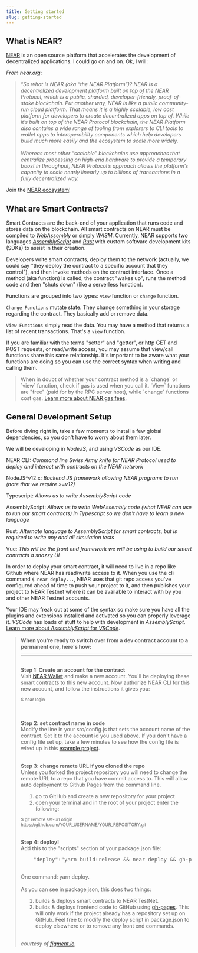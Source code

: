 ```yaml
---
title: Getting started
slug: getting-started
---
```


## What is NEAR?

<a target="_blank" href="https://near.org">NEAR</a> is an open source platform that accelerates the development of decentralized applications. I could go on and on. Ok, I will:

_From near.org_:
<blockquote class="mb-4">
  <span class="left-quote">&ldquo;</span><em>So what is NEAR (aka “the NEAR Platform”)? NEAR is a decentralized development platform built on top of the NEAR Protocol, which is a public, sharded, developer-friendly, proof-of-stake blockchain. Put another way, NEAR is like a public community-run cloud platform.  That means it is a highly scalable, low cost platform for developers to create decentralized apps on top of. While it’s built on top of the NEAR Protocol blockchain, the NEAR Platform also contains a wide range of tooling from explorers to CLI tools to wallet apps to interoperability components which help developers build much more easily and the ecosystem to scale more widely.</em>
  <br/>
  <br/>
  <em>Whereas most other “scalable” blockchains use approaches that centralize processing on high-end hardware to provide a temporary boost in throughput, NEAR Protocol’s approach allows the platform’s capacity to scale nearly linearly up to billions of transactions in a fully decentralized way.</em>
</blockquote>

Join the [NEAR ecosystem](https://airtable.com/shrkb3VSkDRf3BKjv)!

## What are Smart Contracts?

Smart Contracts are the back-end of your application that runs code and stores data on the blockchain. All smart contracts on NEAR must be compiled to <a target="_blank" href="https://webassembly.org">_WebAssembly_</a> or simply _WASM_. Currently, NEAR supports two languages <a target="_blank" href="https://www.assemblyscript.org">_AssemblyScript_</a> and <a target="_blank" href="https://www.rust.org">_Rust_</a> with custom software development kits (SDKs) to assist in their creation.

Developers write smart contracts, deploy them to the network (actually, we could say "they deploy the contract to a specific account that they control"), and then invoke methods on the contract interface.  Once a method (aka function) is called, the contract "wakes up", runs the method code and then "shuts down" (like a serverless function).  

Functions are grouped into two types: `view` function or `change` function.

`Change Functions` mutate state. They change something in your storage regarding the contract. They basically add or remove data.

`View Functions` simply read the data. You may have a method that returns a list of recent transactions. That's a `view` function.

If you are familiar with the terms "setter" and "getter", or http GET and POST requests, or read/write access, you may assume that view/call functions share this same relationship. It's important to be aware what your functions are doing so you can use the correct syntax when writing and calling them.

<blockquote class="tip"><info-icon size="1.5x" class="custom-class tip-icon mr-2 pt-1"></info-icon>When in doubt of whether your contract method is
a `change` or `view` function, check if gas is used when 
you call it. `View` functions are "free" (paid for by the RPC server host), while `change` functions cost gas. <a target="_blank" href="https://docs.near.org/docs/concepts/gas">Learn more about NEAR gas fees</a>.</blockquote> 


## General Development Setup

Before diving right in, take a few moments to install a few global dependencies, so you don't have to worry about them later. 

We will be developing in _NodeJS_, and using _VSCode_ as our IDE.

NEAR CLI: _Command line Swiss Army knife for NEAR Protocol used to deploy and interact with contracts on the NEAR network_

NodeJS^v12.x: _Backend JS framework allowing NEAR programs to run (note that we require >=v12)_

Typescript: _Allows us to write AssemblyScript code_

AssemblyScript: _Allows us to write WebAssembly code (what NEAR can use to run our smart contracts) in Typescript so we don't have to learn a new language_

Rust: _Alternate language to AssemblyScript for smart contracts, but is required to write any and all simulation tests_

Vue: _This will be the front end framework we will be using to build our smart contracts a snazzy UI_

In order to deploy your smart contract, it will need to live in a repo like Github where NEAR has read/write access to it. When you use the cli command `$ near deploy...`, NEAR uses that git repo access you've configured ahead of time to push your project to it, and then publishes your project to NEAR Testnet where it can be available to interact with by you and other NEAR Testnet accounts.

Your IDE may freak out at some of the syntax so make sure you have all the plugins and extensions installed and activated so you can properly leverage it. _VSCode_ has loads of stuff to help with development in _AssemblyScript_. [Learn more about _AssemblyScript_ for _VSCode_](https://marketplace.visualstudio.com/items?itemName=saulecabrera.asls).


<blockquote class="tip" style="margin-top: 1rem;">
  <info-icon size="1.5x" class="custom-class mr-2 tip-icon pt-1"></info-icon><strong>When you're ready to switch over from a dev contract account to a permanent one, here's how:</strong><br/>
  <hr/>
  <br/><strong>Step 1: Create an account for the contract</strong><br/>
  Visit <a href="https://wallet.nearprotocol.com" target="_blank">NEAR Wallet</a> and make a new account. You'll be deploying these smart contracts to this new account.
  Now authorize NEAR CLI for this new account, and follow the instructions it gives you:
  
  <span class="code-emphasis inline-block" style="font-size: smaller;">$ near login</span>
  
  <br/><br/><strong>Step 2: set contract name in code</strong><br/>
  Modify the line in your <span class="code-emphasis inline-block">src/config.js</span> that sets the account name of the contract. Set it to the account id you used above. If you don't have a config file set up, take a few minutes to see how the config file is wired up in this <a href="https://github.com/near-examples/guest-book/blob/master/src/config.js" target="_blank">example project</a>.

  <br/><strong>Step 3: change remote URL if you cloned the repo </strong><br/>
  Unless you forked the project repository you will need to change the remote URL to a repo that you have commit access to. This will allow auto deployment to Github Pages from the command line.
  
  <ol style="margin-left: 1rem;">
    <li>go to GitHub and create a new repository for your project</li>
    <li>open your terminal and in the root of your project enter the following:</li>
  </ol>

  <span class="code-emphasis inline-block" style="font-size: smaller;">$ git remote set-url origin https:&#47;&#47;github.com/YOUR_USERNAME/YOUR_REPOSITORY.git</span>

  <br/><strong>Step 4: deploy!</strong><br/>
  Add this to the "scripts" section of your <span class="code-emphasis inline-block">package.json</span> file:     
  <pre class="language-text">
    "deploy":"yarn build:release && near deploy && gh-pages -d build/"
  </pre>

  One command: <span class="code-emphasis inline-block">yarn deploy</span>.<br/><br/>
  As you can see in <span class="code-emphasis inline-block">package.json</span>, this does two things:

  <ol style="margin-left: 1rem;">
    <li>builds & deploys smart contracts to NEAR TestNet.</li>
    <li>builds & deploys frontend code to GitHub using <a href="https://github.com/tschaub/gh-pages" target="_blank">gh-pages</a>. This will only work if the project already has a repository set up on GitHub. Feel free to modify the <span class="code-emphasis inline-block">deploy</span> script in <span class="code-emphasis inline-block">package.json</span> to deploy elsewhere or to remove any front end commands.</li>
  </ol>

  <br/>
  <em>courtesy of <a href="https://learn.figment.io/network-documentation/near/tutorials" target="_blank">figment.io</a>.</em>
</blockquote>
